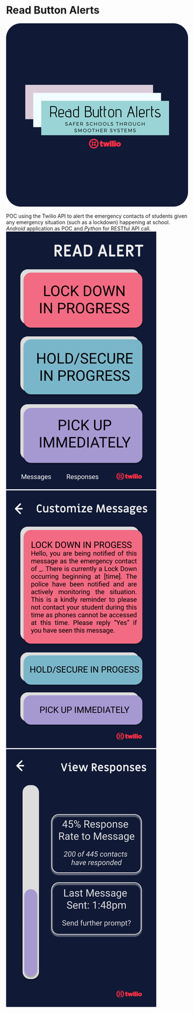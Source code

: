 # Read Button Alerts
![logo](logo.png)

POC using the Twilio API to alert the emergency contacts of students given any emergency situation (such as a lockdown) happening at school. *Android* application as POC and *Python* for RESTful API call. 
![screen1](screen1.png)
![screen2](screen2.png)
![screen3](screen3.png)
